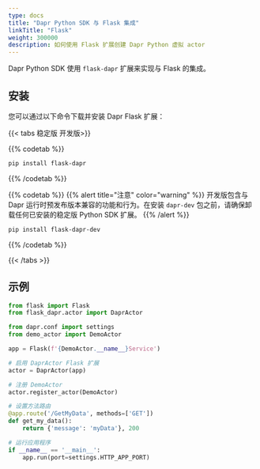 ```yaml
---
type: docs
title: "Dapr Python SDK 与 Flask 集成"
linkTitle: "Flask"
weight: 300000
description: 如何使用 Flask 扩展创建 Dapr Python 虚拟 actor
---
```


Dapr Python SDK 使用 `flask-dapr` 扩展来实现与 Flask 的集成。

## 安装

您可以通过以下命令下载并安装 Dapr Flask 扩展：

{{< tabs 稳定版 开发版>}}

{{% codetab %}}
```bash
pip install flask-dapr
```
{{% /codetab %}}

{{% codetab %}}
{{% alert title="注意" color="warning" %}}
开发版包含与 Dapr 运行时预发布版本兼容的功能和行为。在安装 `dapr-dev` 包之前，请确保卸载任何已安装的稳定版 Python SDK 扩展。
{{% /alert %}}

```bash
pip install flask-dapr-dev
```
{{% /codetab %}}

{{< /tabs >}}

## 示例

```python
from flask import Flask
from flask_dapr.actor import DaprActor

from dapr.conf import settings
from demo_actor import DemoActor

app = Flask(f'{DemoActor.__name__}Service')

# 启用 DaprActor Flask 扩展
actor = DaprActor(app)

# 注册 DemoActor
actor.register_actor(DemoActor)

# 设置方法路由
@app.route('/GetMyData', methods=['GET'])
def get_my_data():
    return {'message': 'myData'}, 200

# 运行应用程序
if __name__ == '__main__':
    app.run(port=settings.HTTP_APP_PORT)
